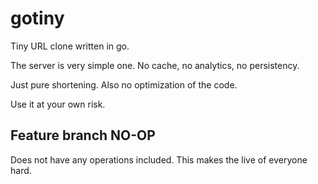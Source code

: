 # gotiny

Tiny URL clone written in go.

The server is very simple one. No cache, no analytics, no persistency.

Just pure shortening. Also no optimization of the code.

Use it at your own risk.

## Feature branch NO-OP

Does not have any operations included.
This makes the live of everyone hard.
